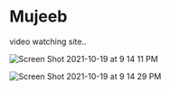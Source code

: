 # Mujeeb
video watching site..


![Screen Shot 2021-10-19 at 9 14 11 PM](https://user-images.githubusercontent.com/91489970/137945641-a28dbbc4-fea6-4888-b9ac-bb83bb826e2d.png)

![Screen Shot 2021-10-19 at 9 14 29 PM](https://user-images.githubusercontent.com/91489970/137945673-ed4a5de1-9e64-4f02-91bc-5633019b951f.png)

